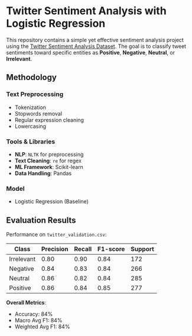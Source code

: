 # Twitter Sentiment Analysis with Logistic Regression

This repository contains a simple yet effective sentiment analysis project using the [Twitter Sentiment Analysis Dataset]([https://www.kaggle.com/datasets](https://www.kaggle.com/datasets/jp797498e/twitter-entity-sentiment-analysis)). The goal is to classify tweet sentiments toward specific entities as **Positive**, **Negative**, **Neutral**, or **Irrelevant**.

## Methodology

### Text Preprocessing
- Tokenization
- Stopwords removal
- Regular expression cleaning
- Lowercasing

### Tools & Libraries
- **NLP**: `NLTK` for preprocessing
- **Text Cleaning**: `re` for regex
- **ML Framework**: Scikit-learn
- **Data Handling**: Pandas

### Model
- Logistic Regression (Baseline)

## Evaluation Results

Performance on `twitter_validation.csv`:

| Class      | Precision | Recall | F1-score | Support |
|------------|-----------|--------|----------|---------|
| Irrelevant | 0.80      | 0.90   | 0.84     | 172     |
| Negative   | 0.84      | 0.83   | 0.84     | 266     |
| Neutral    | 0.86      | 0.82   | 0.84     | 285     |
| Positive   | 0.86      | 0.84   | 0.85     | 277     |

**Overall Metrics**:
- Accuracy: 84%
- Macro Avg F1: 84%
- Weighted Avg F1: 84%
